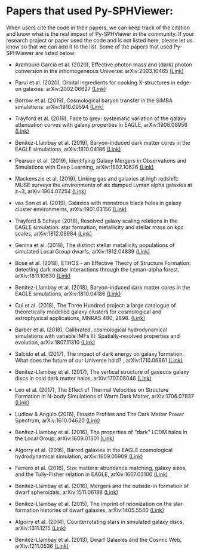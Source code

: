 # Papers that used Py-SPHViewer:

When users cite the code in their papers, we can keep track of the citation and know what is the real impact of Py-SPHViewer in the community. If your research project or paper used the code and is not listed here, please let us know so that we can add it to the list. Some of the papers that used Py-SPHViewer are listed below:


* Aramburo Garcia et al. (2020), Effective photon mass and (dark) photon conversion in the inhomogeneous Universe: arXiv:2003.10465 [(Link)](https://arxiv.org/abs/2003.10465)

* Parul et al. (2020), Orbital ingredients for cooking X-structures in edge-on galaxies: arXiv:2002.06627 [(Link)](https://arxiv.org/abs/2002.06627)

* Borrow et al. (2019), Cosmological baryon transfer in the SIMBA simulations: arXiv:1910.00594 [(Link)](https://arxiv.org/abs/1910.00594)

* Trayford et al. (2019), Fade to grey: systematic variation of the galaxy
attenuation curves with galaxy properties in EAGLE, arXiv:1908.08956 [(Link)](https://arxiv.org/abs/1908.08956)

* Benitez-Llambay et al. (2019), Baryon-induced dark matter cores in the EAGLE simulations, arXiv:1810.04186 [(Link)](https://arxiv.org/abs/1810.04186)

* Pearson et al. (2019), Identifying Galaxy Mergers in Observations and Simulations with Deep Learning, arXiv:1902.10626 [(Link)](https://arxiv.org/abs/1902.10626)

* Mackenszie et al. (2019), Linking gas and galaxies at high redshift: MUSE surveys the environments of six damped Lyman alpha galaxies at z~3, arXiv:1904.07254 [(Link)](https://arxiv.org/abs/1904.07254)

* vas Son et al. (2019), Galaxies with monstrous black holes in galaxy cluster environments, arXiv:1901.03156 [(Link)](https://arxiv.org/abs/1901.03156)

* Trayford & Schaye (2018), Resolved galaxy scaling relations in the EAGLE simulation: star formation, metallicity and stellar mass on kpc scales, arXiv:1812.06984 [(Link)](https://arxiv.org/abs/1812.06984)

* Genina et al. (2018), The distinct stellar metallicity populations of simulated Local Group dwarfs, arXiv:1812.04839 [(Link)](https://arxiv.org/abs/1812.04839)

* Bose et al. (2018), ETHOS - an Effective Theory of Structure Formation: detecting dark matter interactions through the Lyman-alpha forest, arXiv:1811.10630 [(Link)](https://arxiv.org/abs/1811.10630)

* Benitez-Llambay et al. (2018), Baryon-induced dark matter cores in the EAGLE simulations, arXiv:1810.04186 [(Link)](https://arxiv.org/abs/1810.04186)

* Cui et al. (2018), The Three Hundred project: a large catalogue of theoretically modelled galaxy clusters for cosmological and astrophysical applications, MNRAS 480, 2898. [(Link)](https://academic.oup.com/mnras/article-abstract/480/3/2898/5066184?redirectedFrom=fulltext)

* Barber et al. (2018), Calibrated, cosmological hydrodynamical simulations with variable IMFs III: Spatially-resolved properties and evolution, arXiv:1807.11310 [(Link)](https://arxiv.org/abs/1807.11310)

* Salcido et al. (2017),  The impact of dark energy on galaxy formation. What does the future of our Universe hold? , arXiv:1710.06861 [(Link)](https://arxiv.org/abs/1710.06861)

* Benitez-Llambay et al. (2017), The vertical structure of gaseous galaxy discs in cold dark matter halos, arXiv:1707.08046  [(Link)](https://arxiv.org/abs/1707.08046)

* Leo et al. (2017), The Effect of Thermal Velocities on
Structure Formation in N-body Simulations of Warm Dark Matter, arXiv:1706.07837  [(Link)](https://arxiv.org/abs/1706.07837)

* Ludlow & Angulo (2016), Einasto Profiles and The Dark Matter Power Spectrum, arXiv:1610.04620  [(Link)](https://arxiv.org/pdf/1610.04620)

* Benitez-Llambay et al. (2016), The properties of "dark" LCDM halos in the Local Group, arXiv:1609.01301  [(Link)](https://arxiv.org/abs/1609.01301)

* Algorry et al. (2016), Barred galaxies in the EAGLE cosmological hydrodynamical simulation, arXiv:1609.05909  [(Link)](https://arxiv.org/pdf/1609.05909)

* Ferrero et al. (2016), Size matters: abundance matching, galaxy sizes, and the Tully-Fisher relation in EAGLE, arXiv:1607.03100  [(Link)](https://arxiv.org/pdf/1607.03100)

* Benitez-Llambay et al. (2016), Mergers and the outside-in formation of dwarf spheroidals, arXiv:1511.06188  [(Link)](https://arxiv.org/abs/1511.06188)

* Benitez-Llambay et al. (2015), The imprint of reionization on the star formation histories of dwarf galaxies, arXiv:1405.5540  [(Link)](https://arxiv.org/abs/1405.5540)

* Algorry et al. (2014), Counterrotating stars in simulated galaxy discs, arXiv:1311.1215  [(Link)](https://arxiv.org/pdf/1311.1215)

* Benitez-Llambay et al. (2013), Dwarf Galaxies and the Cosmic Web, arXiv:1211.0536  [(Link)](https://arxiv.org/abs/1211.0536)
